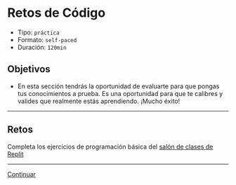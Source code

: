 # Retos de Código

* Tipo: `práctica`
* Formato: `self-paced`
* Duración: `120min`

## Objetivos

* En esta sección tendrás la oportunidad de evaluarte para que pongas tus
  conocimientos a prueba. Es una oportunidad para que te calibres y valides que
  realmente estás aprendiendo. ¡Mucho éxito!

***

## Retos

Completa los ejercicios de programación básica del
[salón de clases de Replit](https://repl.it/classroom/invite/HWss9Vr)

<!--
1. Crea un programa que imprima los números que son potencia de 3 menores a
   10,000 (ej. 3, 9, 27, etc.)
2. Crea un programa que compruebe si un número es par o impar, escribiendo el
   mensaje en la consola.
3. Crea un programa que cuente el número de vocales de un `string`
4. Crea un programa que capitalice la primera y última letra de un `string`
5. Crea un programa que determine si un número es primo
6. Crea un programa que determine si un número es mayor a otro
7. Crea un programa que determine si dos número son pares
8. Crea un programa que determine si una persona puede manejar (16 años o más) y
   votar (18 años o más)
9. Crea un programa que, por medio de console.log, logre producir una pirámide
   de `#` del tamaño brindado por medio de un `prompt()`:

```js
#
##
###
####
#####
######
#######
```

Para todos los programas, si el usuario no ingresa un dato válido, debe dar un
mensaje de error.
-->

***

[Continuar](10-solutions-code-challenges.md)
